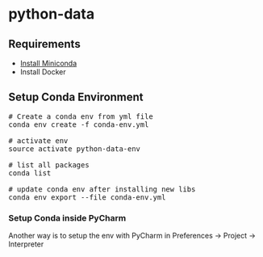 # python-data

## Requirements
* [Install Miniconda](http://conda.pydata.org/docs/install/quick.html)
* Install Docker

## Setup Conda Environment
<pre># Create a conda env from yml file
conda env create -f conda-env.yml

# activate env
source activate python-data-env

# list all packages
conda list

# update conda env after installing new libs
conda env export --file conda-env.yml
</pre>

### Setup Conda inside PyCharm
Another way is to setup the env with PyCharm in Preferences -> Project -> Interpreter
